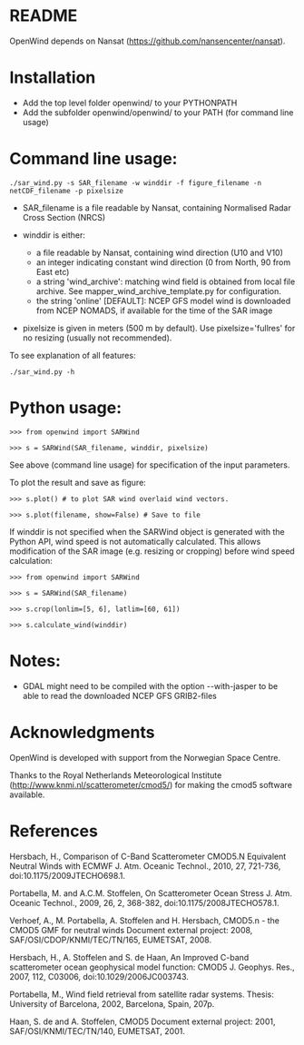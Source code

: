 # README  

OpenWind depends on Nansat (https://github.com/nansencenter/nansat). 

# Installation

- Add the top level folder openwind/ to your PYTHONPATH
- Add the subfolder openwind/openwind/ to your PATH (for command line usage)

# Command line usage:

```
./sar_wind.py -s SAR_filename -w winddir -f figure_filename -n netCDF_filename -p pixelsize
```

- SAR_filename is a file readable by Nansat, containing Normalised Radar Cross Section (NRCS)

- winddir is either:
  - a file readable by Nansat, containing wind direction (U10 and V10)
  - an integer indicating constant wind direction (0 from North, 90 from East etc)
  - a string 'wind_archive': matching wind field is obtained from local file archive. See mapper_wind_archive_template.py for configuration.
  - the string 'online' [DEFAULT]: NCEP GFS model wind is downloaded from NCEP NOMADS, if available for the time of the SAR image

- pixelsize is given in meters (500 m by default). Use pixelsize='fullres' for no resizing (usually not recommended).

To see explanation of all features:
```
./sar_wind.py -h
```


# Python usage:
```
>>> from openwind import SARWind

>>> s = SARWind(SAR_filename, winddir, pixelsize)
```

See above (command line usage) for specification of the input parameters.


To plot the result and save as figure:
```
>>> s.plot() # to plot SAR wind overlaid wind vectors.

>>> s.plot(filename, show=False) # Save to file
```

If winddir is not specified when the SARWind object is generated with the Python API, wind speed is not automatically calculated. This allows modification of the SAR image (e.g. resizing or cropping) before wind speed calculation:
```
>>> from openwind import SARWind

>>> s = SARWind(SAR_filename)

>>> s.crop(lonlim=[5, 6], latlim=[60, 61])

>>> s.calculate_wind(winddir)
```


# Notes:
- GDAL might need to be compiled with the option --with-jasper to be able to read the downloaded NCEP GFS GRIB2-files

# Acknowledgments

OpenWind is developed with support from the Norwegian Space Centre.

Thanks to the Royal Netherlands Meteorological Institute
(http://www.knmi.nl/scatterometer/cmod5/) for making the cmod5 software
available.

# References

Hersbach, H., Comparison of C-Band Scatterometer CMOD5.N Equivalent Neutral
Winds with ECMWF J. Atm. Oceanic Technol., 2010, 27, 721-736,
doi:10.1175/2009JTECHO698.1.

Portabella, M. and A.C.M. Stoffelen, On Scatterometer Ocean Stress J. Atm.
Oceanic Technol., 2009, 26, 2, 368-382, doi:10.1175/2008JTECHO578.1.

Verhoef, A., M. Portabella, A. Stoffelen and H. Hersbach, CMOD5.n - the CMOD5
GMF for neutral winds Document external project: 2008,
SAF/OSI/CDOP/KNMI/TEC/TN/165, EUMETSAT, 2008.

Hersbach, H., A. Stoffelen and S. de Haan, An Improved C-band scatterometer
ocean geophysical model function: CMOD5 J. Geophys. Res., 2007, 112, C03006,
doi:10.1029/2006JC003743.

Portabella, M., Wind field retrieval from satellite radar systems. Thesis:
University of Barcelona, 2002, Barcelona, Spain, 207p.

Haan, S. de and A. Stoffelen, CMOD5 Document external project: 2001,
SAF/OSI/KNMI/TEC/TN/140, EUMETSAT, 2001.
